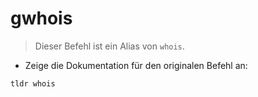 # gwhois

> Dieser Befehl ist ein Alias von `whois`.

- Zeige die Dokumentation für den originalen Befehl an:

`tldr whois`
